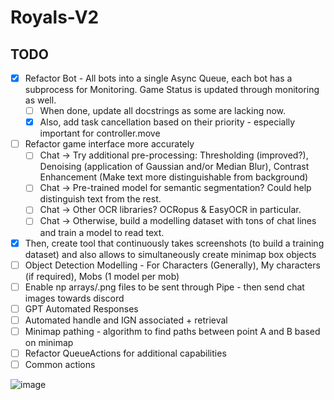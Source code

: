 # Royals-V2

## TODO
- [x] Refactor Bot - All bots into a single Async Queue, each bot has a subprocess for Monitoring. Game Status is updated through monitoring as well.
  - [ ] When done, update all docstrings as some are lacking now.
  - [x] Also, add task cancellation based on their priority - especially important for controller.move
- [ ] Refactor game interface more accurately
  - [ ] Chat -> Try additional pre-processing: Thresholding (improved?), Denoising (application of Gaussian and/or Median Blur), Contrast Enhancement (Make text more distinguishable from background)
  - [ ] Chat -> Pre-trained model for semantic segmentation? Could help distinguish text from the rest.
  - [ ] Chat -> Other OCR libraries? OCRopus & EasyOCR in particular.
  - [ ] Chat -> Otherwise, build a modelling dataset with tons of chat lines and train a model to read text.
- [x] Then, create tool that continuously takes screenshots (to build a training dataset) and also allows to simultaneously create minimap box objects
- [ ] Object Detection Modelling - For Characters (Generally), My characters (if required), Mobs (1 model per mob)
- [ ] Enable np arrays/.png files to be sent through Pipe - then send chat images towards discord
- [ ] GPT Automated Responses
- [ ] Automated handle and IGN associated + retrieval
- [ ] Minimap pathing - algorithm to find paths between point A and B based on minimap
- [ ] Refactor QueueActions for additional capabilities
- [ ] Common actions

![image](https://github.com/FlawlessNa/Royals-V2/assets/106719178/c2620077-d36e-4a8d-b39b-f200a196cd2e)
